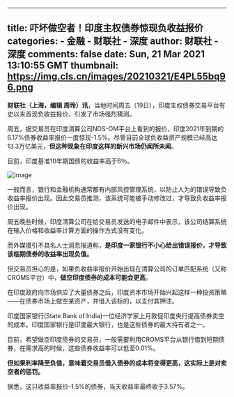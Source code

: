 
---
title: 吓坏做空者！印度主权债券惊现负收益报价
categories: 
    - 金融
    - 财联社 - 深度
author: 财联社 - 深度
comments: false
date: Sun, 21 Mar 2021 13:10:55 GMT
thumbnail: https://img.cls.cn/images/20210321/E4PL55bq96.png
---

<div>   
<div class="m-b-10"><p><strong>财联社（上海，编辑 周玲）讯</strong>，当地时间周五（19日），印度主权债券交易平台有史以来首现负收益报价，引发了市场强烈猜测。</p>
<p>周五，据交易员在印度清算公司NDS-OM平台上看到的报价，印度2021年到期的6.17%债券收益率报价一度惊现-1.5%。尽管目前全球负收益资产规模已经高达13.3万亿美元，<strong>但这种现象在印度这样的新兴市场仍闻所未闻</strong>。</p>
<p>目前，印度基准10年期国债的收益率高于6％。</p>
<p><img src="https://img.cls.cn/images/20210321/E4PL55bq96.png" alt="image" referrerpolicy="no-referrer"></p>
<p>一般而言，银行和金融机构通常都有内部风控管理系统，以防止人为的错误导致负收益率报价出现。因此交易员推测，该系统可能被手动修改过，才导致负收益率报价出现。</p>
<p>周五晚些时候，印度清算公司在给交易员发送的电子邮件中表示，该公司结算系统在输入价格和收益率计算方面的操作方式没有变化。</p>
<p>而外媒援引不具名人士消息报道称，<strong>是印度一家银行不小心给出错误报价，才导致该临期债券的收益率出现负值。</strong></p>
<p>但交易员担心的是，如果负收益率报价开始出现在清算公司的订单匹配系统（又称CROMS平台）中，<strong>做空印度债券的成本可能会更高</strong>。</p>
<p>在印度政府向市场供应了大量债券之后，印度资本市场开始兴起这样一种投资策略——在债券市场上做空某资产，并借入该标的，以支付其押注。</p>
<p>印度国家银行(State Bank of India)一位经济学家上月敦促印度央行提高债券卖空的成本。印度国家银行是印度最大银行，也是这些债券的最大持有者之一。</p>
<p>目前，希望做空印度债券的交易员，一般需要利用CROMS平台从银行借到短期债券，在需求高的时候，这些债券收益率可以低至0.01%。</p>
<p><strong>但如果利率降至负值，意味着交易员借入债券的成本将变得更高，这实际上是对卖空者的惩罚。</strong></p>
<p>据悉，这只收益率报价-1.5%的债券，当天收益率最终收于3.57%。</p></div>  
</div>
            